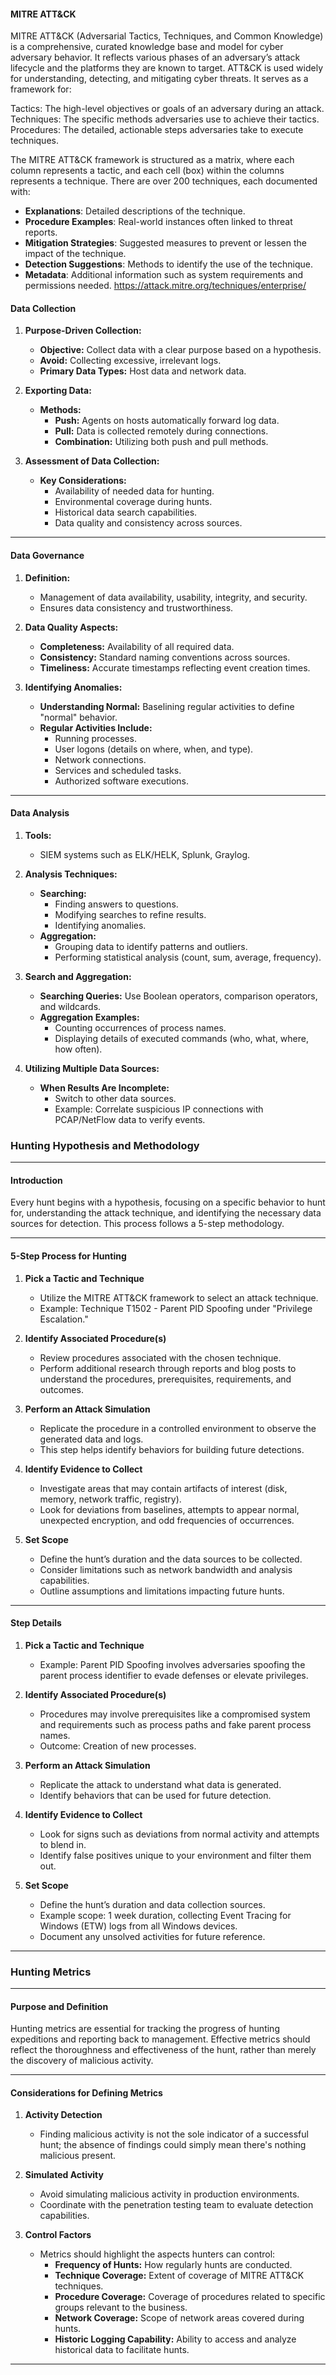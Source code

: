 #### MITRE ATT&CK 

MITRE ATT&CK (Adversarial Tactics, Techniques, and Common Knowledge) is a comprehensive, curated knowledge base and model for cyber adversary behavior. It reflects various phases of an adversary’s attack lifecycle and the platforms they are known to target. ATT&CK is used widely for understanding, detecting, and mitigating cyber threats. It serves as a framework for:

Tactics: The high-level objectives or goals of an adversary during an attack.
Techniques: The specific methods adversaries use to achieve their tactics.
Procedures: The detailed, actionable steps adversaries take to execute techniques.

The MITRE ATT&CK framework is structured as a matrix, where each column represents a tactic, and each cell (box) within the columns represents a technique. There are over 200 techniques, each documented with:

- **Explanations**: Detailed descriptions of the technique.
- **Procedure Examples**: Real-world instances often linked to threat reports.
- **Mitigation Strategies**: Suggested measures to prevent or lessen the impact of the technique.
- **Detection Suggestions**: Methods to identify the use of the technique.
- **Metadata**: Additional information such as system requirements and permissions needed.
https://attack.mitre.org/techniques/enterprise/

#### Data Collection

1. **Purpose-Driven Collection:**
    
    - **Objective:** Collect data with a clear purpose based on a hypothesis.
    - **Avoid:** Collecting excessive, irrelevant logs.
    - **Primary Data Types:** Host data and network data.
2. **Exporting Data:**
    
    - **Methods:**
        - **Push:** Agents on hosts automatically forward log data.
        - **Pull:** Data is collected remotely during connections.
        - **Combination:** Utilizing both push and pull methods.
3. **Assessment of Data Collection:**
    
    - **Key Considerations:**
        - Availability of needed data for hunting.
        - Environmental coverage during hunts.
        - Historical data search capabilities.
        - Data quality and consistency across sources.

---

#### Data Governance

1. **Definition:**
    
    - Management of data availability, usability, integrity, and security.
    - Ensures data consistency and trustworthiness.
2. **Data Quality Aspects:**
    
    - **Completeness:** Availability of all required data.
    - **Consistency:** Standard naming conventions across sources.
    - **Timeliness:** Accurate timestamps reflecting event creation times.
3. **Identifying Anomalies:**
    
    - **Understanding Normal:** Baselining regular activities to define "normal" behavior.
    - **Regular Activities Include:**
        - Running processes.
        - User logons (details on where, when, and type).
        - Network connections.
        - Services and scheduled tasks.
        - Authorized software executions.

---

#### Data Analysis

1. **Tools:**
    
    - SIEM systems such as ELK/HELK, Splunk, Graylog.
2. **Analysis Techniques:**
    
    - **Searching:**
        - Finding answers to questions.
        - Modifying searches to refine results.
        - Identifying anomalies.
    - **Aggregation:**
        - Grouping data to identify patterns and outliers.
        - Performing statistical analysis (count, sum, average, frequency).
3. **Search and Aggregation:**
    
    - **Searching Queries:** Use Boolean operators, comparison operators, and wildcards.
    - **Aggregation Examples:**
        - Counting occurrences of process names.
        - Displaying details of executed commands (who, what, where, how often).
4. **Utilizing Multiple Data Sources:**
    
    - **When Results Are Incomplete:**
        - Switch to other data sources.
        - Example: Correlate suspicious IP connections with PCAP/NetFlow data to verify events.

### Hunting Hypothesis and Methodology

---

#### Introduction

Every hunt begins with a hypothesis, focusing on a specific behavior to hunt for, understanding the attack technique, and identifying the necessary data sources for detection. This process follows a 5-step methodology.

---

#### 5-Step Process for Hunting

1. **Pick a Tactic and Technique**
    
    - Utilize the MITRE ATT&CK framework to select an attack technique.
    - Example: Technique T1502 - Parent PID Spoofing under "Privilege Escalation."
2. **Identify Associated Procedure(s)**
    
    - Review procedures associated with the chosen technique.
    - Perform additional research through reports and blog posts to understand the procedures, prerequisites, requirements, and outcomes.
3. **Perform an Attack Simulation**
    
    - Replicate the procedure in a controlled environment to observe the generated data and logs.
    - This step helps identify behaviors for building future detections.
4. **Identify Evidence to Collect**
    
    - Investigate areas that may contain artifacts of interest (disk, memory, network traffic, registry).
    - Look for deviations from baselines, attempts to appear normal, unexpected encryption, and odd frequencies of occurrences.
5. **Set Scope**
    
    - Define the hunt’s duration and the data sources to be collected.
    - Consider limitations such as network bandwidth and analysis capabilities.
    - Outline assumptions and limitations impacting future hunts.

---

#### Step Details

1. **Pick a Tactic and Technique**
    
    - Example: Parent PID Spoofing involves adversaries spoofing the parent process identifier to evade defenses or elevate privileges.
2. **Identify Associated Procedure(s)**
    
    - Procedures may involve prerequisites like a compromised system and requirements such as process paths and fake parent process names.
    - Outcome: Creation of new processes.
3. **Perform an Attack Simulation**
    
    - Replicate the attack to understand what data is generated.
    - Identify behaviors that can be used for future detection.
4. **Identify Evidence to Collect**
    
    - Look for signs such as deviations from normal activity and attempts to blend in.
    - Identify false positives unique to your environment and filter them out.
5. **Set Scope**
    
    - Define the hunt’s duration and data collection sources.
    - Example scope: 1 week duration, collecting Event Tracing for Windows (ETW) logs from all Windows devices.
    - Document any unsolved activities for future reference.

---
### Hunting Metrics

---

#### Purpose and Definition

Hunting metrics are essential for tracking the progress of hunting expeditions and reporting back to management. Effective metrics should reflect the thoroughness and effectiveness of the hunt, rather than merely the discovery of malicious activity.

---

#### Considerations for Defining Metrics

1. **Activity Detection**
    
    - Finding malicious activity is not the sole indicator of a successful hunt; the absence of findings could simply mean there's nothing malicious present.
2. **Simulated Activity**
    
    - Avoid simulating malicious activity in production environments.
    - Coordinate with the penetration testing team to evaluate detection capabilities.
3. **Control Factors**
    
    - Metrics should highlight the aspects hunters can control:
        - **Frequency of Hunts:** How regularly hunts are conducted.
        - **Technique Coverage:** Extent of coverage of MITRE ATT&CK techniques.
        - **Procedure Coverage:** Coverage of procedures related to specific groups relevant to the business.
        - **Network Coverage:** Scope of network areas covered during hunts.
        - **Historic Logging Capability:** Ability to access and analyze historical data to facilitate hunts.

---

